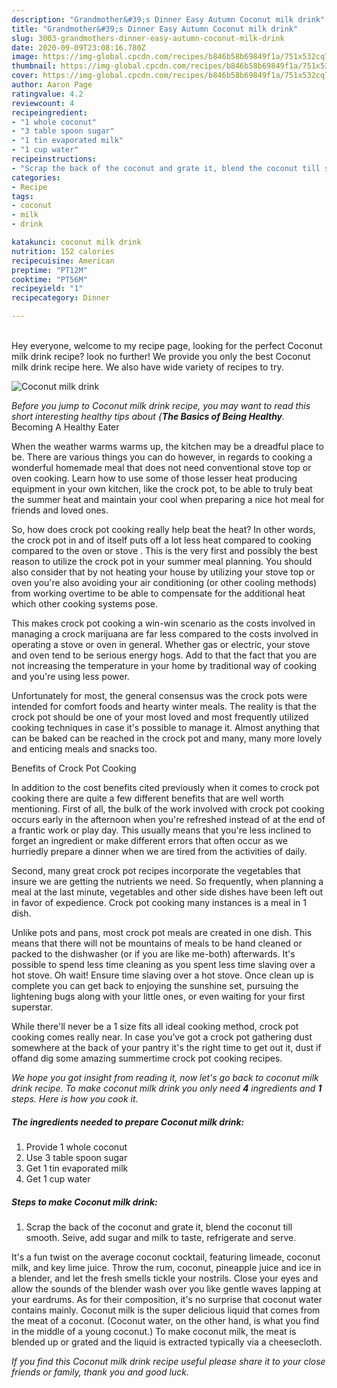 ```yaml
---
description: "Grandmother&#39;s Dinner Easy Autumn Coconut milk drink"
title: "Grandmother&#39;s Dinner Easy Autumn Coconut milk drink"
slug: 3003-grandmothers-dinner-easy-autumn-coconut-milk-drink
date: 2020-09-09T23:08:16.780Z
image: https://img-global.cpcdn.com/recipes/b846b58b69849f1a/751x532cq70/coconut-milk-drink-recipe-main-photo.jpg
thumbnail: https://img-global.cpcdn.com/recipes/b846b58b69849f1a/751x532cq70/coconut-milk-drink-recipe-main-photo.jpg
cover: https://img-global.cpcdn.com/recipes/b846b58b69849f1a/751x532cq70/coconut-milk-drink-recipe-main-photo.jpg
author: Aaron Page
ratingvalue: 4.2
reviewcount: 4
recipeingredient:
- "1 whole coconut"
- "3 table spoon sugar"
- "1 tin evaporated milk"
- "1 cup water"
recipeinstructions:
- "Scrap the back of the coconut and grate it, blend the coconut till smooth. Seive, add sugar and milk to taste, refrigerate and serve."
categories:
- Recipe
tags:
- coconut
- milk
- drink

katakunci: coconut milk drink 
nutrition: 152 calories
recipecuisine: American
preptime: "PT12M"
cooktime: "PT56M"
recipeyield: "1"
recipecategory: Dinner

---
```

<br>
Hey everyone, welcome to my recipe page, looking for the perfect Coconut milk drink recipe? look no further! We provide you only the best Coconut milk drink recipe here. We also have wide variety of recipes to try.
<br>


![Coconut milk drink](https://img-global.cpcdn.com/recipes/b846b58b69849f1a/751x532cq70/coconut-milk-drink-recipe-main-photo.jpg)

<i>Before you jump to Coconut milk drink recipe, you may want to read this short interesting healthy tips about {<strong>The Basics of Being Healthy</strong>.</i>
Becoming A Healthy Eater


When the weather warms warms up, the kitchen may be a dreadful place to be. There are various things you can do however, in regards to cooking a wonderful homemade meal that does not need conventional stove top or oven cooking. Learn how to use some of those lesser heat producing equipment in your own kitchen, like the crock pot, to be able to truly beat the summer heat and maintain your cool when preparing a nice hot meal for friends and loved ones.

So, how does crock pot cooking really help beat the heat? In other words, the crock pot in and of itself puts off a lot less heat compared to cooking compared to the oven or stove . This is the very first and possibly the best reason to utilize the crock pot in your summer meal planning. You should also consider that by not heating your house by utilizing your stove top or oven you're also avoiding your air conditioning (or other cooling methods) from working overtime to be able to compensate for the additional heat which other cooking systems pose.

This makes crock pot cooking a win-win scenario as the costs involved in managing a crock marijuana are far less compared to the costs involved in operating a stove or oven in general. Whether gas or electric, your stove and oven tend to be serious energy hogs. Add to that the fact that you are not increasing the temperature in your home by traditional way of cooking and you're using less power.

Unfortunately for most, the general consensus was the crock pots were intended for comfort foods and hearty winter meals.  The reality is that the crock pot should be one of your most loved and most frequently utilized cooking techniques in case it's possible to manage it.  Almost anything that can be baked can be reached in the crock pot and many, many more lovely and enticing meals and snacks too.

Benefits of Crock Pot Cooking

In addition to the cost benefits cited previously when it comes to crock pot cooking there are quite a few different benefits that are well worth mentioning. First of all, the bulk of the work involved with crock pot cooking occurs early in the afternoon when you're refreshed instead of at the end of a frantic work or play day. This usually means that you're less inclined to forget an ingredient or make different errors that often occur as we hurriedly prepare a dinner when we are tired from the activities of daily.

Second, many great crock pot recipes incorporate the vegetables that insure we are getting the nutrients we need. So frequently, when planning a meal at the last minute, vegetables and other side dishes have been left out in favor of expedience. Crock pot cooking many instances is a meal in 1 dish.

 Unlike pots and pans, most crock pot meals are created in one dish. This means that there will not be mountains of meals to be hand cleaned or packed to the dishwasher (or if you are like me-both) afterwards. It's possible to spend less time cleaning as you spent less time slaving over a hot stove. Oh wait! Ensure time slaving over a hot stove. Once clean up is complete you can get back to enjoying the sunshine set, pursuing the lightening bugs along with your little ones, or even waiting for your first superstar.

While there'll never be a 1 size fits all ideal cooking method, crock pot cooking comes really near. In case you've got a crock pot gathering dust somewhere at the back of your pantry it's the right time to get out it, dust if offand dig some amazing summertime crock pot cooking recipes.


<i>We hope you got insight from reading it, now let's go back to coconut milk drink recipe. To make coconut milk drink you only need <strong>4</strong> ingredients and <strong>1</strong> steps. Here is how you cook it.
</i>

##### The ingredients needed to prepare Coconut milk drink:

1. Provide 1 whole coconut
1. Use 3 table spoon sugar
1. Get 1 tin evaporated milk
1. Get 1 cup water


##### Steps to make Coconut milk drink:

1. Scrap the back of the coconut and grate it, blend the coconut till smooth. Seive, add sugar and milk to taste, refrigerate and serve.


It&#39;s a fun twist on the average coconut cocktail, featuring limeade, coconut milk, and key lime juice. Throw the rum, coconut, pineapple juice and ice in a blender, and let the fresh smells tickle your nostrils. Close your eyes and allow the sounds of the blender wash over you like gentle waves lapping at your eardrums. As for their composition, it&#39;s no surprise that coconut water contains mainly. Coconut milk is the super delicious liquid that comes from the meat of a coconut. (Coconut water, on the other hand, is what you find in the middle of a young coconut.) To make coconut milk, the meat is blended up or grated and the liquid is extracted typically via a cheesecloth. 

<i>If you find this Coconut milk drink recipe useful please share it to your close friends or family, thank you and good luck.</i>
